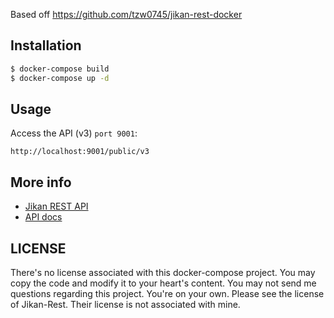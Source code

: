 Based off https://github.com/tzw0745/jikan-rest-docker

## Installation

```bash
$ docker-compose build
$ docker-compose up -d
```

## Usage

Access the API (v3) `port 9001`:

```
http://localhost:9001/public/v3
```

## More info

- [Jikan REST API](https://github.com/jikan-me/jikan-rest)
- [API docs](https://jikan.docs.apiary.io)

## LICENSE

There's no license associated with this docker-compose project. You may copy the code and modify it to your heart's content. You may not send me questions regarding this project. You're on your own. Please see the license of Jikan-Rest. Their license is not associated with mine.
